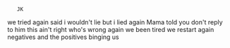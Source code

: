        JK
we tried again
said i wouldn't lie 
but i lied again
Mama told you don't reply to him 
this ain't right
who's wrong again
we been tired 
we restart again
negatives and the positives
binging us
